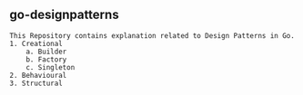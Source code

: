 ## go-designpatterns
    This Repository contains explanation related to Design Patterns in Go.
    1. Creational
        a. Builder
        b. Factory
        c. Singleton
    2. Behavioural
    3. Structural
